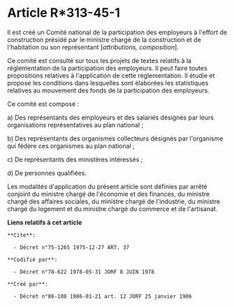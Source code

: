 # Article R*313-45-1

Il est créé un Comité national de la participation des employeurs à l'effort de construction présidé par le ministre chargé
de la construction et de l'habitation ou son représentant [*attributions, composition*].

Ce comité est consulté sur tous les projets de textes relatifs à la réglementation de la participation des employeurs. Il
peut faire toutes propositions relatives à l'application de cette réglementation. Il étudie et propose les conditions dans
lesquelles sont élaborées les statistiques relatives au mouvement des fonds de la participation des employeurs.

Ce comité est composé :

a) Des représentants des employeurs et des salariés désignés par leurs organisations représentatives au plan national ;

b) Des représentants des organismes collecteurs désignés par l'organisme qui fédère ces organismes au plan national ;

c) De représentants des ministères intéressés ;

d) De personnes qualifiées.

Les modalités d'application du présent article sont définies par arrêté conjoint du ministre chargé de l'économie et des
finances, du ministre chargé des affaires sociales, du ministre chargé de l'industrie, du ministre chargé du logement et du
ministre chargé du commerce et de l'artisanat.

**Liens relatifs à cet article**

	**Cite**:

	  - Décret n°75-1265 1975-12-27 ART. 37

	**Codifié par**:

	  - Décret n°78-622 1978-05-31 JORF 8 JUIN 1978

	**Créé par**:

	  - Décret n°86-108 1986-01-21 art. 12 JORF 25 janvier 1986
